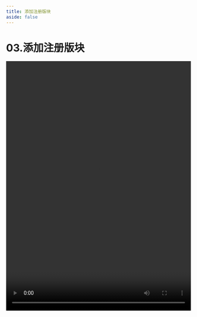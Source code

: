 ```yaml
---
title: 添加注册版块
aside: false
---
```


# 03.添加注册版块

<video autoplay src="http://qn.chinavanes.com/nodejs/module-15/03.添加注册版块.mp4" controls controlsList="nodownload" width="100%" height="680"/>

